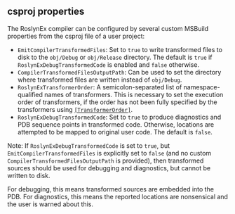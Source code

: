 ## csproj properties

The RoslynEx compiler can be configured by several custom MSBuild properties from the csproj file of a user project:

* `EmitCompilerTransformedFiles`: Set to `true` to write transformed files to disk to the `obj/Debug` or `obj/Release` directory. The default is `true` if `RoslynExDebugTransformedCode` is enabled and `false` otherwise.
* `CompilerTransformedFilesOutputPath`: Can be used to set the directory where transformed files are written instead of `obj/Debug`.
* `RoslynExTransformerOrder`: A semicolon-separated list of namespace-qualified names of transformers. This is necessary to set the execution order of transformers, if the order has not been fully specified by the transformers using [`[TransformerOrder]`](API.md#TransformerOrderAttribute).
* `RoslynExDebugTransformedCode`: Set to `true` to produce diagnostics and PDB sequence points in transformed code. Otherwise, locations are attempted to be mapped to original user code. The default is `false`.

Note: If `RoslynExDebugTransformedCode` is set to `true`, but `EmitCompilerTransformedFiles` is explicitly set to `false` (and no custom `CompilerTransformedFilesOutputPath` is provided), then transformed sources should be used for debugging and diagnostics, but cannot be written to disk.

For debugging, this means transformed sources are embedded into the PDB. For diagnostics, this means the reported locations are nonsensical and the user is warned about this.